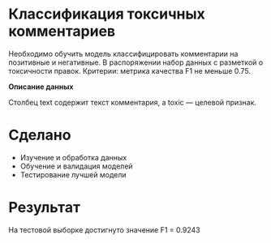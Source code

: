 # Классификация токсичных комментариев

Необходимо обучить модель классифицировать комментарии на позитивные и негативные. В распоряжении набор данных с разметкой о токсичности правок.
Критерии: метрика качества F1 не меньше 0.75.

**Описание данных**

Столбец text содержит текст комментария, а toxic — целевой признак.

# Сделано

- Изучение и обработка данных
- Обучение и валидация моделей
- Тестирование лучшей модели

# Результат

На тестовой выборке достигнуто значение F1 = 0.9243

